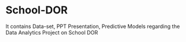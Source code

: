 # School-DOR
It contains Data-set, PPT Presentation, Predictive Models regarding the Data Analytics Project on School DOR 
